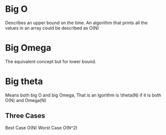 # Big O

Describes an upper bound on the time. An algorithm that prints all the values in an array could be described as O(N)


# Big Omega

The equivalent concept but for lower bound. 


# Big theta

Means both big O and big Omega, That is an lgorithm is \theta(N) if it is both O(N) and Omega(N)


## Three Cases

Best Case O(N)
Worst Case O(N^2)



